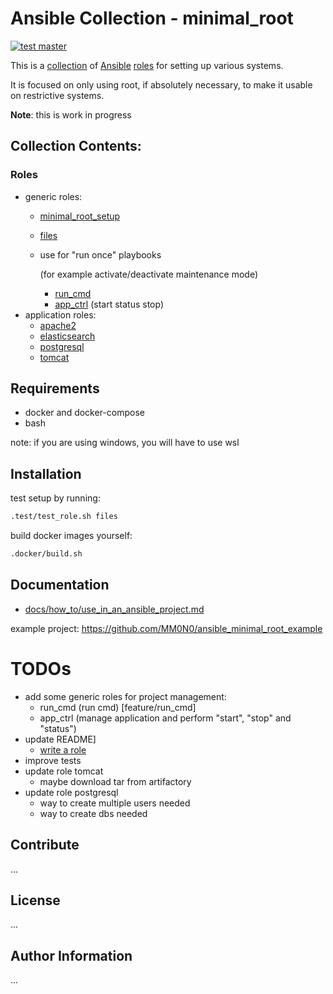 # Ansible Collection - minimal_root
[![test master](https://github.com/MM0N0/ansible_minimal_root/actions/workflows/test_main.yml/badge.svg)](https://github.com/MM0N0/ansible_minimal_root/actions/workflows/test_main.yml)

This is a [collection](https://docs.ansible.com/ansible/devel/collections_guide/index.html)
of [Ansible](https://www.ansible.com) [roles](https://docs.ansible.com/ansible/latest/playbook_guide/playbooks_reuse_roles.html)
for setting up various systems.

It is focused on only using root, if absolutely necessary,
to make it usable on restrictive systems. 

**Note**: this is work in progress

## Collection Contents:

### Roles
- generic roles:
  - [minimal_root_setup](roles/minimal_root_setup/README.md)
  - [files](roles/files/README.md)
  - use for "run once" playbooks 
    
    (for example activate/deactivate maintenance mode)
      - [run_cmd](roles/run_cmd/README.md)
      - [app_ctrl](roles/app_ctrl/README.md) (start status stop)
- application roles:
  - [apache2](roles/apache2/README.md)
  - [elasticsearch](roles/elasticsearch/README.md)
  - [postgresql](roles/postgresql/README.md)
  - [tomcat](roles/tomcat/README.md)

## Requirements
- docker and docker-compose
- bash

note: if you are using windows, you will have to use wsl

## Installation
test setup by running:

```bash
.test/test_role.sh files
```

build docker images yourself:

```bash 
.docker/build.sh
```

## Documentation

- [docs/how_to/use_in_an_ansible_project.md](docs/how_to/use_in_an_ansible_project.md)

example project: https://github.com/MM0N0/ansible_minimal_root_example

# TODOs

- add some generic roles for project management: 
  - run_cmd (run cmd) [feature/run_cmd]
  - app_ctrl (manage application and perform "start", "stop" and "status")
- update README]
  - [write a role](docs/how_to/write_a_role.md)
- improve tests
- update role tomcat
  - maybe download tar from artifactory
- update role postgresql
  - way to create multiple users needed
  - way to create dbs needed

## Contribute
...

## License
...

## Author Information
...
